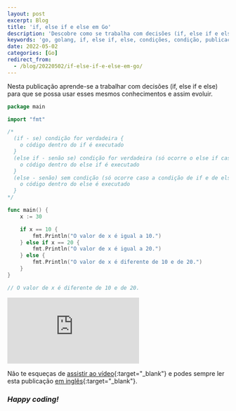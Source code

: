```yaml
---
layout: post
excerpt: Blog
title: 'if, else if e else em Go'
description: 'Descobre como se trabalha com decisões (if, else if e else) na linguagem de programação Go. Obtém respostas às tuas dúvidas com a teoria e os exemplos apresentados.'
keywords: 'go, golang, if, else if, else, condições, condição, publicação'
date: 2022-05-02
categories: [Go]
redirect_from:
  - /blog/20220502/if-else-if-e-else-em-go/
---
```


Nesta publicação aprende-se a trabalhar com decisões (if, else if e else) para que se possa usar esses mesmos conhecimentos e assim evoluir.

```go
package main

import "fmt"

/*
  (if - se) condição for verdadeira {
    o código dentro do if é executado
  }
  (else if - senão se) condição for verdadeira (só ocorre o else if caso a condição de if seja falsa) {
    o código dentro do else if é executado
  }
  (else - senão) sem condição (só ocorre caso a condição de if e de else if sejam falsas) {
    o código dentro do else é executado
  }
*/

func main() {
	x := 30

	if x == 10 {
		fmt.Println("O valor de x é igual a 10.")
	} else if x == 20 {
		fmt.Println("O valor de x é igual a 20.")
	} else {
		fmt.Println("O valor de x é diferente de 10 e de 20.")
	}
}

// O valor de x é diferente de 10 e de 20.
```

<div class="video-container">
  <iframe src="https://www.youtube.com/embed/B8Lg8TbighI" frameborder="0" allowfullscreen></iframe>
</div>

Não te esqueças de [assistir ao vídeo](https://youtu.be/B8Lg8TbighI){:target="\_blank"} e podes sempre ler esta publicação [em inglês](https://nelsonsilvadev.com/blog/if-else-if-and-else-in-go/){:target="\_blank"}.

### _Happy coding!_
